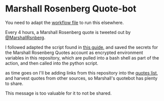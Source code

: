 # Marshall Rosenberg Quote-bot

You need to adapt the [workflow file](https://github.com/cognitivetech/Marshall-Rosenberg-NVC/blob/master/.github/workflows/main.yml) to run this elsewhere.

Every 4 hours, a Marshall Rosenberg quote is tweeted out by [@MarshallRsnberg](https://twitter.com/MarshallRsnberg).

I followed adapted the script found in [this guide](https://dototot.com/how-to-write-a-twitter-bot-with-python-and-tweepy/), and saved the secrets for the Marshall Rosenberg Quotes account as encrypted environment variables in this repository, which are pulled into a bash shell as part of the action, and then called into the python script.

as time goes on I'll be adding links from this repository into the [quotes list](quotes.yaml), and harvest quotes from other sources, so Marshall's quotebot has plenty to share.

This message is too valuable for it to not be shared.
